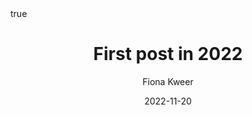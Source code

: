 ---
author: Fiona Kweer
title: First post in 2022
date: 2022-11-20
description: The fist post in 2022 in Markdown
math: true
toc: true
tags:
 - tools
categories:
    - data-science
---